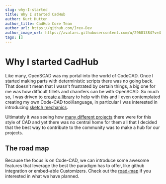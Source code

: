 ```yaml
---
slug: why-I-started
title: Why I started CadHub
author: Kurt Hutten
author_title: CadHub Core Team
author_url: https://github.com/Irev-Dev
author_image_url: https://avatars.githubusercontent.com/u/29681384?v=4
tags: []
---
```


# Why I started CadHub

Like many, OpenSCAD was my portal into the world of CodeCAD. Once I started making parts with deterministic scripts there was no going back. That doesn't mean that I wasn't frustrated by certain things, a big one for me was how difficult fillets and chamfers can be with OpenSCAD. So much so, I was driven to [create a library](https://github.com/Irev-Dev/Round-Anything) to help with this and I even contemplated creating my own Code-CAD tool/language, in particular I was interested in introducing [sketch mechanics](https://github.com/zalo/CascadeStudio/pull/56).
<!--truncate-->

Ultimately it was seeing how [many different projects](/blog/curated-code-cad) there were for this style of CAD and yet there was no central home for them all that I decided that the best way to contribute to the community was to make a hub for our projects.

## The road map
Because the focus is on Code-CAD, we can introduce some awesome features that leverage the best the paradigm has to offer, like github integration or embed-able Customizers. Check out the [road-map](https://github.com/Irev-Dev/cadhub/discussions/212) if you interested in what we have planned.
